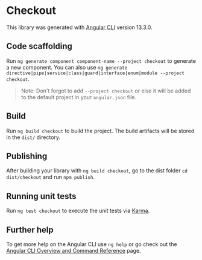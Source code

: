 # Checkout

This library was generated with [Angular CLI](https://github.com/angular/angular-cli) version 13.3.0.

## Code scaffolding

Run `ng generate component component-name --project checkout` to generate a new component. You can also use `ng generate directive|pipe|service|class|guard|interface|enum|module --project checkout`.
> Note: Don't forget to add `--project checkout` or else it will be added to the default project in your `angular.json` file. 

## Build

Run `ng build checkout` to build the project. The build artifacts will be stored in the `dist/` directory.

## Publishing

After building your library with `ng build checkout`, go to the dist folder `cd dist/checkout` and run `npm publish`.

## Running unit tests

Run `ng test checkout` to execute the unit tests via [Karma](https://karma-runner.github.io).

## Further help

To get more help on the Angular CLI use `ng help` or go check out the [Angular CLI Overview and Command Reference](https://angular.io/cli) page.
